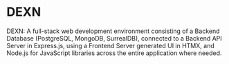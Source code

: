 # DEXN
DEXN: A full-stack web development environment consisting of a Backend Database (PostgreSQL, MongoDB, SurrealDB), connected to a Backend API Server in Express.js, using a Frontend Server generated UI in HTMX, and Node.js for JavaScript libraries across the entire application where needed.
